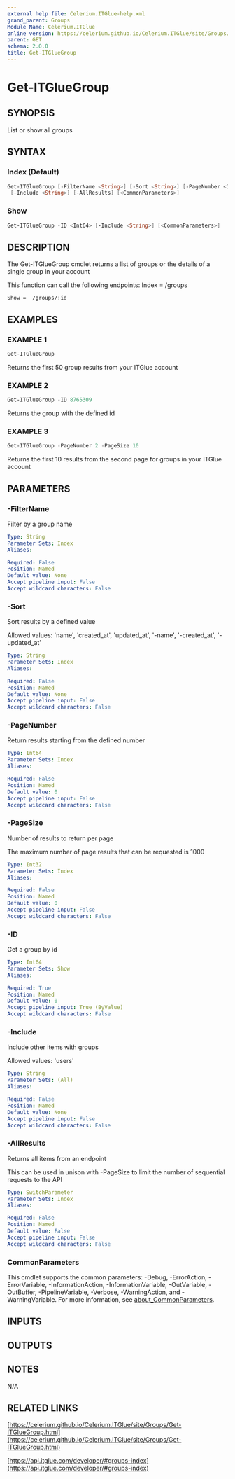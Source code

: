 ```yaml
---
external help file: Celerium.ITGlue-help.xml
grand_parent: Groups
Module Name: Celerium.ITGlue
online version: https://celerium.github.io/Celerium.ITGlue/site/Groups/Get-ITGlueGroup.html
parent: GET
schema: 2.0.0
title: Get-ITGlueGroup
---
```


# Get-ITGlueGroup

## SYNOPSIS
List or show all groups

## SYNTAX

### Index (Default)
```powershell
Get-ITGlueGroup [-FilterName <String>] [-Sort <String>] [-PageNumber <Int64>] [-PageSize <Int32>]
 [-Include <String>] [-AllResults] [<CommonParameters>]
```

### Show
```powershell
Get-ITGlueGroup -ID <Int64> [-Include <String>] [<CommonParameters>]
```

## DESCRIPTION
The Get-ITGlueGroup cmdlet returns a list of groups or the
details of a single group in your account

This function can call the following endpoints:
    Index = /groups

    Show =  /groups/:id

## EXAMPLES

### EXAMPLE 1
```powershell
Get-ITGlueGroup
```

Returns the first 50 group results from your ITGlue account

### EXAMPLE 2
```powershell
Get-ITGlueGroup -ID 8765309
```

Returns the group with the defined id

### EXAMPLE 3
```powershell
Get-ITGlueGroup -PageNumber 2 -PageSize 10
```

Returns the first 10 results from the second page for groups
in your ITGlue account

## PARAMETERS

### -FilterName
Filter by a group name

```yaml
Type: String
Parameter Sets: Index
Aliases:

Required: False
Position: Named
Default value: None
Accept pipeline input: False
Accept wildcard characters: False
```

### -Sort
Sort results by a defined value

Allowed values:
'name', 'created_at', 'updated_at',
'-name', '-created_at', '-updated_at'

```yaml
Type: String
Parameter Sets: Index
Aliases:

Required: False
Position: Named
Default value: None
Accept pipeline input: False
Accept wildcard characters: False
```

### -PageNumber
Return results starting from the defined number

```yaml
Type: Int64
Parameter Sets: Index
Aliases:

Required: False
Position: Named
Default value: 0
Accept pipeline input: False
Accept wildcard characters: False
```

### -PageSize
Number of results to return per page

The maximum number of page results that can be
requested is 1000

```yaml
Type: Int32
Parameter Sets: Index
Aliases:

Required: False
Position: Named
Default value: 0
Accept pipeline input: False
Accept wildcard characters: False
```

### -ID
Get a group by id

```yaml
Type: Int64
Parameter Sets: Show
Aliases:

Required: True
Position: Named
Default value: 0
Accept pipeline input: True (ByValue)
Accept wildcard characters: False
```

### -Include
Include other items with groups

Allowed values:
'users'

```yaml
Type: String
Parameter Sets: (All)
Aliases:

Required: False
Position: Named
Default value: None
Accept pipeline input: False
Accept wildcard characters: False
```

### -AllResults
Returns all items from an endpoint

This can be used in unison with -PageSize to limit the number of
sequential requests to the API

```yaml
Type: SwitchParameter
Parameter Sets: Index
Aliases:

Required: False
Position: Named
Default value: False
Accept pipeline input: False
Accept wildcard characters: False
```

### CommonParameters
This cmdlet supports the common parameters: -Debug, -ErrorAction, -ErrorVariable, -InformationAction, -InformationVariable, -OutVariable, -OutBuffer, -PipelineVariable, -Verbose, -WarningAction, and -WarningVariable. For more information, see [about_CommonParameters](http://go.microsoft.com/fwlink/?LinkID=113216).

## INPUTS

## OUTPUTS

## NOTES
N/A

## RELATED LINKS

[https://celerium.github.io/Celerium.ITGlue/site/Groups/Get-ITGlueGroup.html](https://celerium.github.io/Celerium.ITGlue/site/Groups/Get-ITGlueGroup.html)

[https://api.itglue.com/developer/#groups-index](https://api.itglue.com/developer/#groups-index)

